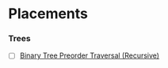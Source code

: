 # Placements


### Trees

- [ ] [Binary Tree Preorder Traversal (Recursive)](https://github.com/MananKGarg/Placements/blob/main/Leetcode/Top%20interview%20Questions/Easy/Binary%20Tree%20Pre-Order%20Traversal%20(Recursive).cpp)

